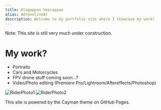 ```yaml
---
title: Alagappan Veerappan
alias: AdrenalineAl
description: Welcome to my portfolio site where I showcase my work!
---
```

Note: This site is still very much under construction.

# My work?
- Portraits
- Cars and Motorcycles
- FPV drone stuff coming soon...?
- Video/Photo editing (Premiere Pro/Lightroom/Aftereffects/Photoshop)

<img src="assets/img/1hwkslookoutwlogo.png" alt="RiderPhoto1">
<img src="assets/img/2hwkslookoutwlogo.png" alt="RiderPhoto2">























This site is powered by the Cayman theme on GitHub Pages.
